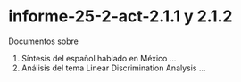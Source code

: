# informe-25-2-act-2.1.1 y 2.1.2
Documentos sobre 
1) Síntesis del español hablado en México ...
2) Análisis del tema Linear Discrimination Analysis ... 
